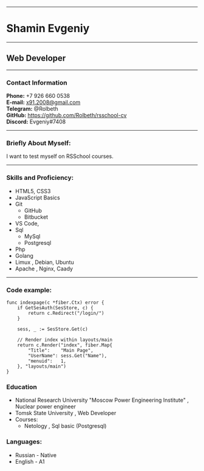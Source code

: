 ***
# Shamin Evgeniy
***
## Web Developer
***
### Contact Information

**Phone:** +7 926 660 0538  
**E-mail:** x91.2008@gmail.com  
**Telegram:** @Rolbeth  
**GitHub:** https://github.com/Rolbeth/rsschool-cv  
**Discord:** Evgeniy#7408  

***
### Briefly About Myself:

I want to test myself on RSSchool courses.

***
### Skills and Proficiency:
* HTML5, CSS3
* JavaScript Basics
* Git
    + GitHub
    + Bitbucket
* VS Code, 
* Sql
    + MySql
    + Postgresql
* Php
* Golang
* Limux , Debian, Ubuntu 
* Apache , Nginx, Caady

***
### Code example:
```
func indexpage(c *fiber.Ctx) error {
	if GetSesAuth(SesStore, c) {
		return c.Redirect("/login/")
	}

	sess, _ := SesStore.Get(c)

	// Render index within layouts/main
	return c.Render("index", fiber.Map{
		"Title":    "Main Page",
		"UserName": sess.Get("Name"),
		"menuid":   1,
	}, "layouts/main")
}
```
### Education
* National Research University "Moscow Power Engineering Institute" , Nuclear power engineer
* Tomsk State University , Web Developer
* Courses:
    + Netology , Sql basic (Postgresql)

### Languages:
* Russian - Native
* English - A1